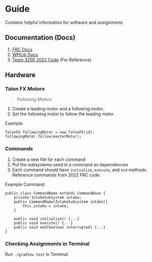 # Guide
Contains helpful information for software and assignments

## Documentation (Docs)
1. [FRC Docs](https://docs.wpilib.org/en/stable/index.html)
2. [WPILib Docs](https://first.wpi.edu/wpilib/allwpilib/docs/release/java/index.html)
3. [Team 3256 2022 Code](https://github.com/Team3256/FRC_Programming_2022) (For Reference)
## Hardware
### Talon FX Motors
> Following Motors


1. Create a leading motor and a following motor.
2. Set the following motor to follow the leading motor

Example:
``` 
TalonFX followingMotor = new TalonFX(id);
followingMotor.follow(masterMotor);
```

### Commands

1. Create a new file for each command
2. Put the subsystems used in a command as dependencies
3. Each command should have `initialize`, `execute`, and `end` methods. Reference commands from 2022 FRC code

Example Command:
```
public class CommandName extends CommandBase {
    private IntakeSubsystem intake;
    public CommandName(IntakeSubsystem intake){
        this.intake = intake;
    }
    
    public void initialize() {...}
    public void execute() {...}
    public void end(boolean interrupted) {...}
}
```

### Checking Assignments in Terminal
Run `./gradlew test` in Terminal



